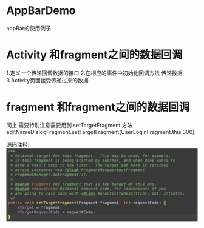 # AppBarDemo
appBar的使用例子

# Activity 和fragment之间的数据回调

1.定义一个传递回调数据的接口
2.在相应的事件中初始化回调方法 传递数据
3.Activity页面接受传递过来的数据 

# fragment 和fragment之间的数据回调
同上
需要特别注意需要用到  setTargetFragment 方法
  editNameDialogFragment.setTargetFragment(UserLoginFragment.this,300);
  
  源码注释:
  ![](https://github.com/DavikChen/AppBarDemo/blob/master/setTargetFragment.png)  
